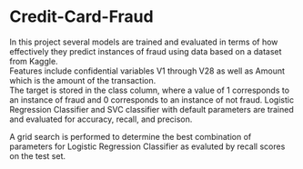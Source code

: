 # Credit-Card-Fraud

In this project several models are trained and evaluated in terms of how effectively they predict instances of fraud using data based on a dataset from Kaggle.   
Features include confidential variables V1 through V28 as well as Amount which is the amount of the transaction.    
The target is stored in the class column, where a value of 1 corresponds to an instance of fraud and 0 corresponds to an instance of not fraud.
Logistic Regression Classifier and SVC classifier with default parameters are trained and evaluated for accuracy, recall, and precison.

A grid search is performed to determine the best combination of parameters for Logistic Regression Classifier as evaluted 
by recall scores on the test set.
